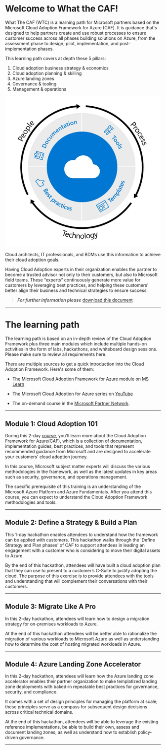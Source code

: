 # Welcome to What the CAF!

What The CAF (WTC) is a learning path for Microsoft partners based on the Microsoft Cloud Adoption Framework for Azure (CAF). It is guidance that's designed to help partners create and use robust processes to ensure customer success across all phases building solutions on Azure, from the assessment phase to design, pilot, 
implementation, and post-implementation phases.

This learning path covers at depth these 5 pillars:

1. Cloud adoption business strategy & economics
2. Cloud adoption planning & skilling
3. Azure landing zones
4. Governance & tooling
5. Management & operations

![CAF Expert](./images/what-the-caf.jpg)

Cloud architects, IT professionals, and BDMs use this information to achieve their cloud adoption goals.

Having Cloud Adoption experts in their organization enables the partner to become a trusted advisor not only to their customers, but also to Microsoft field teams. These “experts” continuously generate more value for customers by leveraging best practices, and helping these customers' better align their business and technical strategies to ensure success.

> **_For further information please_** [download this document](./sources/what-the-caf-lp-overview.pdf)

---

# The learning path

The learning path is based on an in-depth review of the Cloud Adoption Framework plus three main modules which include multiple hands-on activities in the form of labs, hackathons, and whiteboard design sessions. Please make sure to review all requirements here.

There are multiple sources to get a quick introduction into the Cloud Adoption Framework. Here's some of them:

- The Microsoft Cloud Adoption Framework for Azure module on [MS Learn](https://docs.microsoft.com/en-us/learn/modules/microsoft-cloud-adoption-framework-for-azure)

- The Microsoft Cloud Adoption for Azure series on [YouTube](https://www.youtube.com/playlist?list=PLlrxD0HtieHieP3AGObTE8YUpfS6bYtoY)

- The on-demand course in the [Microsoft Partner Network](https://partner.microsoft.com/en-us/training/assets/collection/cloud-adoption-framework-for-microsoft-azure#/).

---

## Module 1: Cloud Adoption 101

During this 2-day [course](/learning_path_modules/01_Cloud_Adoption_101_Workshop), you'll learn more about the Cloud Adoption Framework for Azure(CAF), which is a collection of documentation, implementation guides, best practices, and tools that represent recommended guidance from Microsoft and are designed to accelerate your customers' cloud adoption journey.

In this course, Microsoft subject matter experts will discuss the various methodologies in the framework, as well as the latest updates in key areas such as security, governance, and operations management.

The specific prerequisite of this training is an understanding of the Microsoft Azure Platform and Azure Fundamentals. After you attend this course, you can expect to understand the Cloud Adoption Framework methodologies and tools.

---

## Module 2: Define a Strategy & Build a Plan

This 1-day hackathon enables attendees to understand how the framework can be applied with customers. This hackathon walks through the 'Define Strategy and Plan phases' of CAF to support attendees in leading an engagement with a customer who is considering to move their digital assets to Azure.

By the end of this hackathon, attendees will have built a cloud adoption plan that they can use to present to a customer’s C-Suite to justify adopting the cloud. The purpose of this exercise is to provide attendees with the tools and understanding that will complement their conversations with their customers.

---

## Module 3: Migrate Like A Pro

In this 2-day hackathon, attendees will learn how to design a migration strategy for on-premises workloads to Azure.

At the end of this hackathon attendees will be better able to rationalize the migration of various workloads to Microsoft Azure as well as understanding how to determine the cost of hosting migrated workloads in Azure.

---

## Module 4: Azure Landing Zone Accelerator

In this 2-day hackathon, attendees will learn how the Azure landing zone accelerator enables their partner organization to make templatized landing zone deployments with baked-in repeatable best practices for governance, security, and compliance.

It comes with a set of design principles for managing the platform at scale; these principles serve as a compass for subsequent design decisions across critical technical domains.

At the end of this hackathon, attendees will be able to leverage the existing reference implementations, be able to build their own, assess and document landing zones, as well as understand how to establish policy-driven governance.

---
